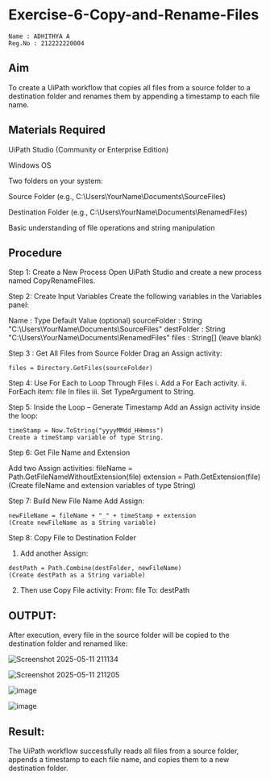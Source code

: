 # Exercise-6-Copy-and-Rename-Files
~~~
Name : ADHITHYA A
Reg.No : 212222220004
~~~
## Aim
To create a UiPath workflow that copies all files from a source folder to a destination folder and renames them by appending a timestamp to each file name.

## Materials Required
UiPath Studio (Community or Enterprise Edition)

Windows OS

Two folders on your system:

Source Folder (e.g., C:\Users\YourName\Documents\SourceFiles)

Destination Folder (e.g., C:\Users\YourName\Documents\RenamedFiles)

Basic understanding of file operations and string manipulation

## Procedure
Step 1: Create a New Process
Open UiPath Studio and create a new process named CopyRenameFiles.

Step 2: Create Input Variables
Create the following variables in the Variables panel:

Name : Type	Default Value (optional)
sourceFolder : String	"C:\Users\YourName\Documents\SourceFiles"
destFolder : String	"C:\Users\YourName\Documents\RenamedFiles"
files : String[]	(leave blank)

Step 3 : Get All Files from Source Folder
Drag an Assign activity:
~~~
files = Directory.GetFiles(sourceFolder)
~~~

Step 4: Use For Each to Loop Through Files
 i. Add a For Each activity.
 ii. ForEach item: file In files
 iii. Set TypeArgument to String.

Step 5: Inside the Loop – Generate Timestamp
Add an Assign activity inside the loop:
~~~
timeStamp = Now.ToString("yyyyMMdd_HHmmss")
Create a timeStamp variable of type String.
~~~

Step 6: Get File Name and Extension

Add two Assign activities:
fileName = Path.GetFileNameWithoutExtension(file)
extension = Path.GetExtension(file)
(Create fileName and extension variables of type String)

Step 7: Build New File Name
Add Assign:
~~~
newFileName = fileName + "_" + timeStamp + extension
(Create newFileName as a String variable)
~~~
Step 8: Copy File to Destination Folder
1. Add another Assign:
~~~
destPath = Path.Combine(destFolder, newFileName)
(Create destPath as a String variable)
~~~
2. Then use Copy File activity:
From: file
To: destPath

## OUTPUT:
After execution, every file in the source folder will be copied to the destination folder and renamed like:

![Screenshot 2025-05-11 211134](https://github.com/user-attachments/assets/14acd684-8ff9-4f71-a94d-d21c4cc753e7)

![Screenshot 2025-05-11 211205](https://github.com/user-attachments/assets/dc6e8de1-c169-4514-918f-5ebbd392a119)

![image](https://github.com/user-attachments/assets/e47b084f-ca82-4257-b382-1aac5eb5f11f)

![image](https://github.com/user-attachments/assets/9ac35cba-e81f-44c6-bdf9-41c0268eee70)

## Result:
The UiPath workflow successfully reads all files from a source folder, appends a timestamp to each file name, and copies them to a new destination folder.
